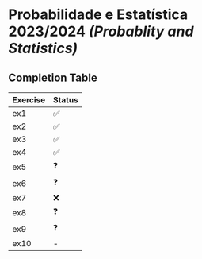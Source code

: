 # Probabilidade e Estatística 2023/2024 _(Probablity and Statistics)_

## Completion Table
| Exercise | Status |
|---|---|
| ex1 | :white_check_mark: |
| ex2 | :white_check_mark: |
| ex3 | :white_check_mark: |
| ex4 | :white_check_mark: |
| ex5 | :question: |
| ex6 | :question: |
| ex7 | :x: |
| ex8 | :question: |
| ex9 | :question: |
| ex10 | - |
